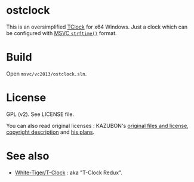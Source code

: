 ﻿# ostclock

This is an oversimplified [TClock](http://homepage1.nifty.com/kazubon/tclocklight/) for x64 Windows.
Just a clock which can be configured with [MSVC `strftime()`](http://msdn.microsoft.com/en-us/library/fe06s4ak.aspx) format.


# Build

Open `msvc/vc2013/ostclock.sln`.


# License

GPL (v2). See LICENSE file.

You can also read original licenses : 
KAZUBON's [original files and license](http://homepage1.nifty.com/kazubon/tclocklight/),
 [copyright description](http://homepage1.nifty.com/kazubon/progdoc/tclock/copyright.html) and
 [his plans](http://homepage1.nifty.com/kazubon/tclocklight/plan.html).


# See also

 - [White-Tiger/T-Clock](https://github.com/White-Tiger/T-Clock/network) : aka "T-Clock Redux".
